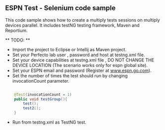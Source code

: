 ## ESPN Test - Selenium code sample

This code sample shows how to create a multiply tests sessions on multiply devices parallel. 
It includes testNG testing framework, Maven and Reportium. 


** TODO: **
- Import the project to Eclipse or Intellij as Maven project.
- Set your Perfecto lab user , password and host at testng.xml file.
- Set your device capabilities at testng.xml file , DO NOT CHANGE THE DEVICE LOCATION (The scenario works only for espn global site).
- Set your ESPN email and password (Register at www.espn.go.com).
- Set the number of times the test should run by changing invocationCount parameter.

```java
	
    @Test(invocationCount = 1)
    public void testGroup(){
        test();
        test2();
    }
```

- Run from testng.xml as TestNG test.



